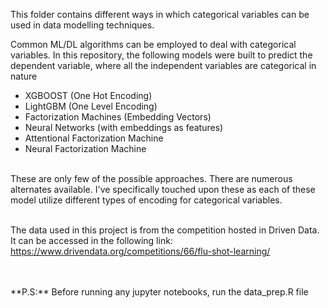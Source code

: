 This folder contains different ways in which categorical variables can be used in data modelling techniques. <br>

Common ML/DL algorithms can be employed to deal with categorical variables. In this repository, the following models were built to predict the dependent variable, where all the independent variables are categorical in nature <br>
* XGBOOST (One Hot Encoding)
* LightGBM (One Level Encoding)
* Factorization Machines (Embedding Vectors)
* Neural Networks (with embeddings as features)
* Attentional Factorization Machine
* Neural Factorization Machine
<br>
These are only few of the possible approaches. There are numerous alternates available. I've specifically touched upon these as each of these model utilize different types of encoding for categorical variables.

<br>
<br>


The data used in this project is from the competition hosted in Driven Data. It can be accessed in the following link: <br>
https://www.drivendata.org/competitions/66/flu-shot-learning/ 

<br>
<br>
**P.S:** Before running any jupyter notebooks, run the data_prep.R file
